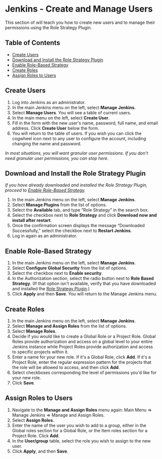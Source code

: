 Jenkins - Create and Manage Users
=================================

This section of will teach you how to create new users and to manage their permissions using the Role Strategy Plugin. 

Table of Contents
-----------------
* [Create Users](#create-users)
* [Download and Install the Role Strategy Plugin](#download-and-install-the-role-strategy-plugin)
* [Enable Role-Based Strategy](#enable-role-based-strategy)
* [Create Roles](#create-roles)
* [Assign Roles to Users](#assign-roles-to-users)

Create Users
------------

1. Log into Jenkins as an administrator. 
2. In the main Jenkins menu on the left, select **Manage Jenkins**. 
3. Select **Manage Users**. You will see a table of current users.
4. In the main menu on the left, select **Create User**.
5. Fill in the form with the new user's name, password, full name, and email address. Click **Create User** below the form.
6. You will return to the table of users. If you wish you can click the cogwheel icon next to any user to configure the account, including changing the name and password.

*In most situations, you will want granular user permissions. If you don't need granular user permissions, you can stop here.* 

Download and Install the Role Strategy Plugin
---------------------------------------------

*If you have already downloaded and installed the Role Strategy Plugin, proceed to [Enable Role-Based Strategy](#enable-role-based-strategy).*

1. In the main Jenkins menu on the left, select **Manage Jenkins**.
2. Select **Manage Plugins** from the list of options.
3. Select the **Available** tab, and type “Role Strategy” in the search box. 
4. Select the checkbox next to **Role Strategy** and click **Download now and install after restart**.
5. Once the confirmation screen displays the message “Downloaded Successfully,” select the checkbox next to **Restart Jenkins**. 
6. Log in again as an administrator. 

Enable Role-Based Strategy
--------------------------

1. In the main Jenkins menu on the left, select **Manage Jenkins**.
2. Select **Configure Global Security** from the list of options.
3. Select the checkbox next to **Enable security**.
4. In the Authorization section, select the radio button next to **Role Based Strategy**. (If that option isn't available, verify that you have downloaded and installed the [Role Strategy Plugin](#download-and-install-the-role-strategy-plugin).)
5. Click **Apply** and then **Save**. You will return to the Manage Jenkins menu. 

Create Roles
------------

1. In the main Jenkins menu on the left, select **Manage Jenkins**.
2. Select **Manage and Assign Roles** from the list of options.
3. Select **Manage Roles**.
4. Decide if you would like to create a Global Role or a Project Role. Global Roles provide authorization and access on a global level to your entire Jenkins instance while Project Roles provide authorization and access to specific projects within it. 
5. Enter a name for your new role. If it's a Global Role, click **Add**. If it's a Project Role, enter the regular expression pattern for the projects that the role will be allowed to access, and then click **Add**. 
6. Select checkboxes corresponding the level of permissions you'd like for your new role.
7. Click **Save**.

Assign Roles to Users
---------------------

1. Navigate to the **Manage and Assign Roles** menu again: Main Menu => Manage Jenkins => Manage and Assign Roles.
2. Select **Assign Roles**.
3. Enter the name of the user you wish to add to a group, either in the Global roles section for a Global Role, or the Item roles section for a Project Role. Click **Add**.
4. In the **User/group** table, select the role you wish to assign to the new user.
5. Click **Apply**, and then **Save**.
